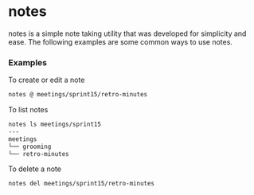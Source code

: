 # notes

notes is a simple note taking utility that was developed for simplicity and ease. The following examples are some common ways to use notes.

### Examples

To create or edit a note

```sh
notes @ meetings/sprint15/retro-minutes
```

To list notes

```sh
notes ls meetings/sprint15
---
meetings
└── grooming
└── retro-minutes
```

To delete a note

```sh
notes del meetings/sprint15/retro-minutes
```
